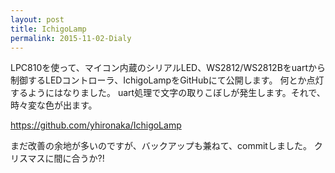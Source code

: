 ```yaml
---
layout: post
title: IchigoLamp
permalink: 2015-11-02-Dialy
---
```


LPC810を使って、マイコン内蔵のシリアルLED、WS2812/WS2812Bをuartから制御するLEDコントローラ、IchigoLampをGitHubにて公開します。
何とか点灯するようにはなりました。
uart処理で文字の取りこぼしが発生します。それで、時々変な色が出ます。

https://github.com/yhironaka/IchigoLamp

まだ改善の余地が多いのですが、バックアップも兼ねて、commitしました。
クリスマスに間に合うか?!
